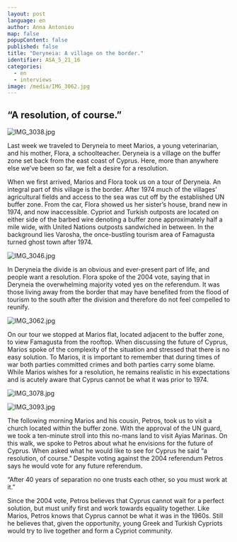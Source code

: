 ```yaml
---
layout: post
language: en
author: Anna Antoniou
map: false
popupContent: false
published: false
title: "Deryneia: A village on the border."
identifier: ASA_5_21_16
categories: 
  - en
  - interviews
image: /media/IMG_3062.jpg
---
```

## “A resolution, of course.” 

![IMG_3038.jpg]({{site.baseurl}}/media/IMG_3038.jpg)

Last week we traveled to Deryneia to meet Marios, a young veterinarian, and his mother, Flora, a schoolteacher. Deryneia is a village on the buffer zone set back from the east coast of Cyprus. Here, more than anywhere else we’ve been so far, we felt a desire for a resolution.

When we first arrived, Marios and Flora took us on a tour of Deryneia. An integral part of this village is the border. After 1974 much of the villages’ agricultural fields and access to the sea was cut off by the established UN buffer zone. From the car, Flora showed us her sister’s house, brand new in 1974, and now inaccessible. Cypriot and Turkish outposts are located on either side of the barbed wire denoting a buffer zone approximately half a mile wide, with United Nations outposts sandwiched in between. In the background lies Varosha, the once-bustling tourism area of Famagusta turned ghost town after 1974. 

![IMG_3046.jpg]({{site.baseurl}}/media/IMG_3046.jpg)

In Deryneia the divide is an obvious and ever-present part of life, and people want a resolution. Flora spoke of the 2004 vote, saying that in Deryneia the overwhelming majority voted yes on the referendum. It was those living away from the border that may have benefited from the flood of tourism to the south after the division and therefore do not feel compelled to reunify. 

![IMG_3062.jpg]({{site.baseurl}}/media/IMG_3062.jpg)

On our tour we stopped at Marios flat, located adjacent to the buffer zone, to view Famagusta from the rooftop. When discussing the future of Cyprus, Marios spoke of the complexity of the situation and stressed that there is no easy solution.  To Marios, it is important to remember that during times of war both parties committed crimes and both parties carry some blame. While Marios wishes for a resolution, he remains realistic in his expectations and is acutely aware that Cyprus cannot be what it was prior to 1974. 

![IMG_3078.jpg]({{site.baseurl}}/media/IMG_3078.jpg)

![IMG_3093.jpg]({{site.baseurl}}/media/IMG_3093.jpg)

The following morning Marios and his cousin, Petros, took us to visit a church located within the buffer zone. With the approval of the UN guard, we took a ten-minute stroll into this no-mans land to visit Ayias Marinas.  On this walk, we spoke to Petros about what he envisions for the future of Cyprus. When asked what he would like to see for Cyprus he said “a resolution, of course.” Despite voting against the 2004 referendum Petros says he would vote for any future referendum.



“After 40 years of separation no one trusts each other, so you must work at it.”

Since the 2004 vote, Petros believes that Cyprus cannot wait for a perfect solution, but must unify first and work towards equality together. Like Marios, Petros knows that Cyprus cannot be what it was in the 1960s. Still he believes that, given the opportunity, young Greek and Turkish Cypriots would try to live together and form a Cypriot community.
